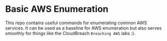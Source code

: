 # Basic AWS Enumeration

This repo contains useful commands for enumerating common AWS services. It can be used as a baseline for AWS enumeration but also serves smoothly for things like the CloudBreach `Breaching AWS` labs :).